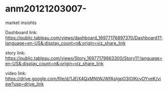 # anm20121203007-
market insishts

Dashboard link: https://public.tableau.com/views/dashboard_16977176897370/Dashboard1?:language=en-US&:display_count=n&:origin=viz_share_link

story link: https://public.tableau.com/views/Story_16977179863300/Story1?:language=en-US&:display_count=n&:origin=viz_share_link

video link: https://drive.google.com/file/d/1JEjX4QxMNtWJWfAsIgpO3lOlKcyOYyeK/view?usp=drive_link

